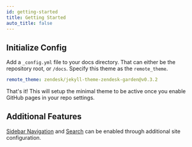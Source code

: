 ```yaml
---
id: getting-started
title: Getting Started
auto_title: false
---
```


## Initialize Config

Add a `_config.yml` file to your docs directory. That can either be the repository root, or `/docs`.
Specify this theme as the `remote_theme`.

```yaml
remote_theme: zendesk/jekyll-theme-zendesk-garden@v0.3.2
```

That's it! This will setup the minimal theme to be active once you enable GitHub pages in your
repo settings.

## Additional Features

[Sidebar Navigation](./customization/sidebar.md) and [Search](./customization/search.md) can be
enabled through additional site configuration.
